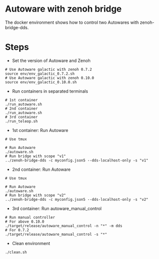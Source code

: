 # Autoware with zenoh bridge

The docker environment shows how to control two Autowares with zenoh-bridge-dds.

# Steps

* Set the version of Autoware and Zenoh

```shell
# Use Autoware galactic with zenoh 0.7.2
source env/env_galactic_0.7.2.sh
# Use Autoware galactic with zenoh 0.10.0
source env/env_galactic_0.10.0.sh
```

* Run containers in separated terminals

```shell
# 1st container
./run_autoware.sh
# 2nd container
./run_autoware.sh
# 3rd container
./run_teleop.sh
```

* 1st container: Run Autoware

```shell
# Use tmux

# Run Autoware
./autoware.sh
# Run bridge with scope "v1"
../zenoh-bridge-dds -c myconfig.json5 --dds-localhost-only -s "v1"
```

* 2nd container: Run Autoware

```shell
# Use tmux

# Run Autoware
./autoware.sh
# Run bridge with scope "v2"
../zenoh-bridge-dds -c myconfig.json5 --dds-localhost-only -s "v2"
```

* 3rd container: Run autoware_manual_control

```shell
# Run manual controller
# For above 0.10.0
./target/release/autoware_manual_control -n "*" -m dds
# For 0.7.2
./target/release/autoware_manual_control -s "*"
```

* Clean environment

```shell
./clean.sh
```

